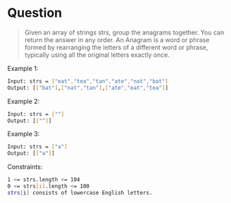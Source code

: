 # Question

> Given an array of strings strs, group the anagrams together. You can return the answer in any order.
> An Anagram is a word or phrase formed by rearranging the letters of a different word or phrase, typically using all the original letters exactly once.



Example 1:
```bash
Input: strs = ["eat","tea","tan","ate","nat","bat"]
Output: [["bat"],["nat","tan"],["ate","eat","tea"]]
```

Example 2:
```bash
Input: strs = [""]
Output: [[""]]
```

Example 3:
```bash
Input: strs = ["a"]
Output: [["a"]]
```

Constraints:
```bash
1 <= strs.length <= 104
0 <= strs[i].length <= 100
strs[i] consists of lowercase English letters.
```
